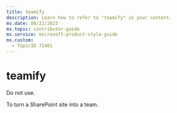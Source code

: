 ```yaml
---
title: teamify
description: Learn how to refer to "teamify" in your content.
ms.date: 08/22/2023
ms.topic: contributor-guide
ms.service: microsoft-product-style-guide
ms.custom:
  - TopicID 71481
---
```



# teamify

Do not use.  

To turn a SharePoint site into a team.  


